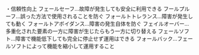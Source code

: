 ・信頼性向上
フェールセーフ...故障が発生しても安全に利用できる
フールプルーフ...誤った方法で使用されることを防ぐ
フォールトトレランス...障害が発生しても動く
フォールトアボイダンス...障害の発生自体を防ぐ
フェイルオーバー...多重化された要素の一方に障害が生じたらもう一方に切り替える
フェールソフト...障害で機能低下しても完全に停止せず運用はできる
フォールバック...フェールソフトによって機能を縮小して運用すること
